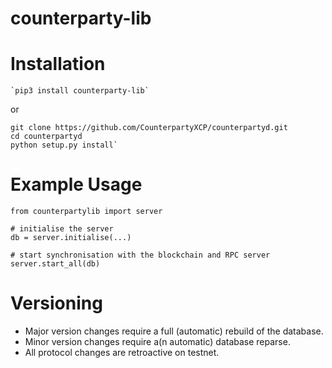 # counterparty-lib

# Installation

```
`pip3 install counterparty-lib`
```

or

```
git clone https://github.com/CounterpartyXCP/counterpartyd.git
cd counterpartyd
python setup.py install`
```

# Example Usage

```
from counterpartylib import server

# initialise the server
db = server.initialise(...)

# start synchronisation with the blockchain and RPC server
server.start_all(db)
```


# Versioning

* Major version changes require a full (automatic) rebuild of the database.
* Minor version changes require a(n automatic) database reparse.
* All protocol changes are retroactive on testnet.

